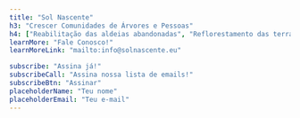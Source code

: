 ```yaml
---
title: "Sol Nascente"
h3: "Crescer Comunidades de Árvores e Pessoas"
h4: ["Reabilitação das aldeias abandonadas", "Reflorestamento das terras degradadas", "Revigorando as economias locais"]
learnMore: "Fale Conosco!"
learnMoreLink: "mailto:info@solnascente.eu"

subscribe: "Assina já!"
subscribeCall: "Assina nossa lista de emails!"
subscribeBtn: "Assinar"
placeholderName: "Teu nome"
placeholderEmail: "Teu e-mail"
---
```

